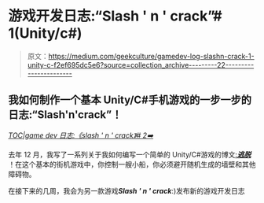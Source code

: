 # 游戏开发日志:“Slash ' n ' crack”# 1(Unity/c#)

> 原文：<https://medium.com/geekculture/gamedev-log-slashn-crack-1-unity-c-f2ef695dc5e6?source=collection_archive---------22----------------------->

## 我如何制作一个基本 Unity/C#手机游戏的一步一步的日志:“Slash'n'crack”！

[*TOC*](https://mina-pecheux.medium.com/gamedev-log-slashn-crack-unity-c-9d18e73c5df9)*|*[*game dev 日志:《slash ' n ' crack》# 2➡️*](https://mina-pecheux.medium.com/gamedev-log-slashn-crack-2-unity-c-d4c34b164f45)

去年 12 月，我写了一系列关于我如何编写一个简单的 Unity/C#游戏的博文[:](/c-sharp-progarmming/gamedev-log-the-escape-unity-c-2c6b6ec5eed7)[***逃脱***](https://www.minapecheux.com/games/the-escape/) ！在这个基本的街机游戏中，你控制一艘小船，你必须避开随机生成的墙壁和其他障碍物。

在接下来的几周，我会为另一款游戏***Slash ' n ' crack***:)发布新的游戏开发日志